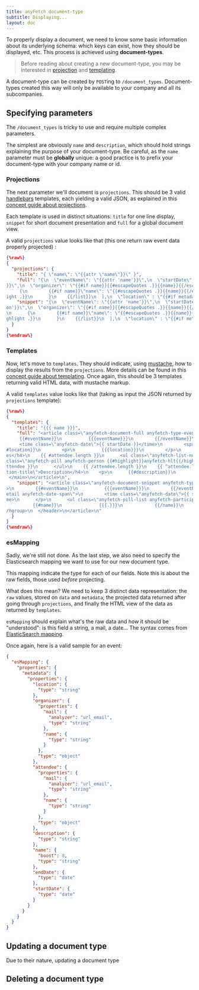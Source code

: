 ```yaml
---
title: anyFetch document-type
subtitle: Displaying...
layout: doc
---
```


To properly display a document, we need to know some basic information about its underlying schema: which keys can exist, how they should be displayed, etc. This process is achieved using **document-types**.

> Before reading about creating a new document-type, you may be interested in [projection](/guides/concepts/projection.html) and [templating](/guides/concepts/templating.html).

A document-type can be created by `POST`ing to `/document_types`. Document-types created this way will only be available to your company and all its subcompanies.

## Specifying parameters
The `/document_types` is tricky to use and require multiple complex parameters.

The simplest are obviously `name` and `description`, which should hold strings explaining the purpose of your document-type. Be careful, as the `name` parameter must be **globally** unique: a good practice is to prefix your document-type with your company name or id.

### Projections
The next parameter we'll document is `projections`. This should be 3 valid [handlebars](http://handlebarsjs.com/) templates, each yielding a valid JSON, as explained in this [concept guide about projections](/guides/concepts/projection.html).

Each template is used in distinct situations: `title` for one line display, `snippet` for short document presentation and `full` for a global document view.

A valid `projections` value looks like that (this one return raw event data properly projected) :

```json
{%raw%}
{
  "projections": {
    "title": "{ \"name\": \"{{attr \"name\"}}\" }",
    "full": "{\n  \"eventName\": \"{{attr 'name'}}\",\n  \"startDate\": \"{{dateRfc metadata.startDate}}\",\n  \"endDate\": \"{{dateRfc metadata.endDate}}\",\n  \"description\": \"{{attr 'description'
}}\",\n  \"organizer\": \"{{#if name}}{{#escapeQuotes .}}{{name}}{{/escapeQuotes}}{{/if}} &lt;{{#escapeQuotes .}}{{mail}}{{/escapeQuotes}}&gt;\",\n  \"attendee\": [\n    {{#list metadata.attendee}}\n 
     {\n        {{#if name}}\"name\": \"{{#escapeQuotes .}}{{name}}{{/escapeQuotes}}\",{{/if}}\n        \"address\": \"{{#escapeQuotes .}}{{mail}}{{/escapeQuotes}}\",\n        \"highlight\": {{isHighl
ight .}}\n      }\n    {{/list}}\n  ],\n  \"location\" : \"{{#if metadata.location}}{{attr 'location'}}{{/if}}\"\n}\n",
    "snippet": "{\n  \"eventName\": \"{{attr 'name'}}\",\n  \"startDate\": \"{{dateRfc metadata.startDate}}\",\n  \"endDate\": \"{{dateRfc metadata.endDate}}\",\n  \"description\": \"{{attr 'descripti
on'}}\",\n  \"organizer\": \"{{#if name}}{{#escapeQuotes .}}{{name}}{{/escapeQuotes}}{{/if}} &lt;{{#escapeQuotes .}}{{mail}}{{/escapeQuotes}}&gt;\",\n  \"attendee\": [\n    {{#list metadata.attendee}}
\n      {\n        {{#if name}}\"name\": \"{{#escapeQuotes .}}{{name}}{{/escapeQuotes}}\",{{/if}}\n        \"address\": \"{{#escapeQuotes .}}{{mail}}{{/escapeQuotes}}\",\n        \"highlight\": {{isHi
ghlight .}}\n      }\n    {{/list}}\n  ],\n  \"location\" : \"{{#if metadata.location}}{{attr 'location'}}{{/if}}\"\n}\n"
  }
}
{%endraw%}
```

### Templates
Now, let's move to `templates`. They should indicate, using [mustache](http://mustache.github.io/), how to display the results from the `projections`. More details can be found in this [concept guide about templating](/guides/concepts/templating.html). Once again, this should be 3 templates returning valid HTML data, with mustache markup.

A valid `templates` value looks like that (taking as input the JSON returned by `projections` template):

```json
{%raw%}
{
  "templates": {
    "title": "{{{ name }}}",
    "full": "<article class=\"anyfetch-document-full anyfetch-type-event\">\n  <header class=\"anyfetch-header\">\n    <hgroup class=\"anyfetch-title-group\">\n      <h1 class=\"anyfetch-title\">\n   
     {{#eventName}}\n          {{{eventName}}}\n        {{/eventName}}\n        {{^eventName}}\n          (untitled event)\n        {{/eventName}}\n      </h1>\n      <p class=\"anyfetch-title-detail\">\n
     <time class=\"anyfetch-date\">{{ startDate }}</time>\n        <span class=\"anyfetch-right-arrow\"></span>\n        <time class=\"anyfetch-date\">{{ endDate }}</time>\n      </p>\n      {{
#location}}\n        <p>\n          {{{location}}}\n        </p>\n      {{/location}}\n    </hgroup>\n  </header>\n  <main class=\"anyfetch-content\">\n    <h4 class=\"anyfetch-section-title\">Attende
es</h4>\n    {{ #attendee.length }}\n      <ul class=\"anyfetch-list-no-bullet\">\n        {{ #attendee }}\n          <li>\n            <span class=\"anyfetch-icon-people\"></span>\n            <span 
class=\"anyfetch-pill anyfetch-person {{#highlight}}anyfetch-hlt{{/highlight}}\">\n              {{#name}}{{{name}}}{{/name}} &lt;{{{address}}}&gt;\n            </span>\n          </li>\n        {{ /a
ttendee }}\n      </ul>\n    {{ /attendee.length }}\n    {{ ^attendee.length }}\n      <p>\n        (no attendees to this event)\n      </p>\n    {{ /attendee.length }}\n\n    <h4 class=\"anyfetch-sec
tion-title\">Description</h4>\n    <p>\n      {{#description}}\n        {{{description}}}\n      {{/description}}\n      {{^description}}\n        (no description)\n      {{/description}}\n    </p>\n 
 </main>\n</article>\n",
    "snippet": "<article class=\"anyfetch-document-snippet anyfetch-type-event\">\n  <header class=\"anyfetch-header\">\n    <hgroup class=\"anyfetch-title-group\">\n      <h1 class=\"anyfetch-title\"
>\n        {{#eventName}}\n          {{{eventName}}}\n        {{/eventName}}\n        {{^eventName}}\n          (untitled event)\n        {{/eventName}}\n      </h1>\n      <p class=\"anyfetch-title-d
etail anyfetch-date-span\">\n        <time class=\"anyfetch-date\">{{ startDate }}</time>\n        <span class=\"anyfetch-right-arrow\"></span>\n        <time class=\"anyfetch-date\">{{ endDate }}</ti
me>\n      </p>\n      <ul class=\"anyfetch-pill-list anyfetch-participants\">\n        {{#attendee}}\n          <li class=\"anyfetch-pill anyfetch-name {{#highlight}}anyfetch-hlt{{/highlight}}\">\n  
          {{#name}}\n              {{{.}}}\n            {{/name}}\n            {{^name}}\n              {{{address}}}\n            {{/name}}\n          </li>\n        {{/attendee}}\n      </ul>\n    <
/hgroup>\n  </header>\n</article>\n"
  }
}
{%endraw%}
```

### esMapping
Sadly, we're still not done.
As the last step, we also need to specify the Elasticsearch mapping we want to use for our new document type.

This mapping indicate the type for each of our fields.
Note this is about the raw fields, those used *before* projecting.

What does this mean? We need to keep 3 distinct data representation: the `raw` values, stored on `data` and `metadata`; the projected data returned after going through `projections`, and finally the HTML view of the data as returned by `templates`.

`esMapping` should explain what's the raw data and how it should be "understood": is this field a string, a mail, a date...
The syntax comes from [ElasticSearch mapping](http://www.elasticsearch.org/guide/en/elasticsearch/reference/current/mapping.html).

Once again, here is a valid sample for an event:

```json
{
  "esMapping": {
    "properties": {
      "metadata": {
        "properties": {
          "location": {
            "type": "string"
          },
          "organizer": {
            "properties": {
              "mail": {
                "analyzer": "url_email",
                "type": "string"
              },
              "name": {
                "type": "string"
              }
            },
            "type": "object"
          },
          "attendee": {
            "properties": {
              "mail": {
                "analyzer": "url_email",
                "type": "string"
              },
              "name": {
                "type": "string"
              }
            },
            "type": "object"
          },
          "description": {
            "type": "string"
          },
          "name": {
            "boost": 8,
            "type": "string"
          },
          "endDate": {
            "type": "date"
          },
          "startDate": {
            "type": "date"
          }
        }
      }
    }
  }
}
```

## Updating a document type
Due to their nature, updating a document type

## Deleting a document type
